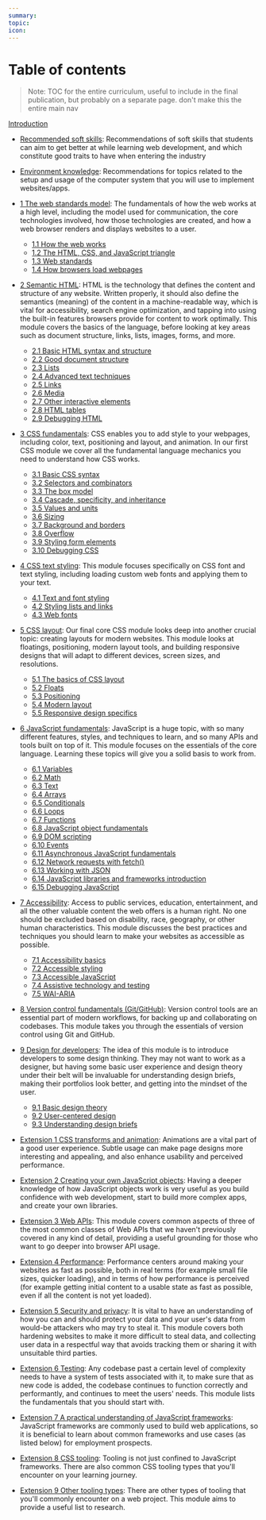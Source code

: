 ```yaml
---
summary:
topic:
icon:
---
```


# Table of contents

> Note: TOC for the entire curriculum, useful to include in the final publication, but probably on a separate page. don't make this the entire main nav

[Introduction](/curriculum)

- [Recommended soft skills](/curriculum/1-precursor/1-soft-skills.md): Recommendations of soft skills that students can aim to get better at while learning web development, and which constitute good traits to have when entering the industry
- [Environment knowledge](/curriculum/1-precursor/2-environment.md): Recommendations for topics related to the setup and usage of the computer system that you will use to implement websites/apps.

- [1 The web standards model](/curriculum/2-core/1-the-web-standards-model.md): The fundamentals of how the web works at a high level, including the model used for communication, the core technologies involved, how those technologies are created, and how a web browser renders and displays websites to a user.
  - [1.1 How the web works](/curriculum/2-core/1-the-web-standards-model.md#1-1-how-the-web-works)
  - [1.2 The HTML, CSS, and JavaScript triangle](/curriculum/2-core/1-the-web-standards-model.md#1-2-the-html-css-and-javascript-triangle)
  - [1.3 Web standards](/curriculum/2-core/1-the-web-standards-model.md#1-3-web-standards)
  - [1.4 How browsers load webpages](/curriculum/2-core/1-the-web-standards-model.md#1-4-how-browsers-load-webpages)
- [2 Semantic HTML](/curriculum/2-core/1-the-web-standards-model.md): HTML is the technology that defines the content and structure of any website. Written properly, it should also define the semantics (meaning) of the content in a machine-readable way, which is vital for accessibility, search engine optimization, and tapping into using the built-in features browsers provide for content to work optimally. This module covers the basics of the language, before looking at key areas such as document structure, links, lists, images, forms, and more.
  - [2.1 Basic HTML syntax and structure](/curriculum/2-core/2-semantic-html.md#2-1-basic-html-syntax-and-structure)
  - [2.2 Good document structure](/curriculum/2-core/2-semantic-html.md#2-2-good-document-structure)
  - [2.3 Lists](/curriculum/2-core/2-semantic-html.md#2-3-lists)
  - [2.4 Advanced text techniques](/curriculum/2-core/2-semantic-html.md#2-4-advanced-text-techniques)
  - [2.5 Links](/curriculum/2-core/2-semantic-html.md#2-5-links)
  - [2.6 Media](/curriculum/2-core/2-semantic-html.md#2-6-media)
  - [2.7 Other interactive elements](/curriculum/2-core/2-semantic-html.md#2-7-other-interactive-elements)
  - [2.8 HTML tables](/curriculum/2-core/2-semantic-html.md#2-8-html-tables)
  - [2.9 Debugging HTML](/curriculum/2-core/2-semantic-html.md#2-9-debugging-html)
- [3 CSS fundamentals](/curriculum/2-core/3-css-fundamentals.md): CSS enables you to add style to your webpages, including color, text, positioning and layout, and animation. In our first CSS module we cover all the fundamental language mechanics you need to understand how CSS works.
  - [3.1 Basic CSS syntax](/curriculum/2-core/3-css-fundamentals.md#3-01-basic-css-syntax)
  - [3.2 Selectors and combinators](/curriculum/2-core/3-css-fundamentals.md#3-02-selectors-and-combinators)
  - [3.3 The box model](/curriculum/2-core/3-css-fundamentals.md#3-03-the-box-model)
  - [3.4 Cascade, specificity, and inheritance](/curriculum/2-core/3-css-fundamentals.md#3-04-cascade-specificity-and-inheritance)
  - [3.5 Values and units](/curriculum/2-core/3-css-fundamentals.md#3-05-values-and-units)
  - [3.6 Sizing](/curriculum/2-core/3-css-fundamentals.md#3-06-sizing)
  - [3.7 Background and borders](/curriculum/2-core/3-css-fundamentals.md#3-07-backgrounds-and-borders)
  - [3.8 Overflow](/curriculum/2-core/3-css-fundamentals.md#3-08-overflow)
  - [3.9 Styling form elements](/curriculum/2-core/3-css-fundamentals.md#3-09-styling-form-elements)
  - [3.10 Debugging CSS](/curriculum/2-core/3-css-fundamentals.md#3-10-debugging-css)
- [4 CSS text styling](/curriculum/2-core/4-css-text-styling.md): This module focuses specifically on CSS font and text styling, including loading custom web fonts and applying them to your text.
  - [4.1 Text and font styling](/curriculum/2-core/4-css-text-styling.md#4-1-text-and-font-styling)
  - [4.2 Styling lists and links](/curriculum/2-core/4-css-text-styling.md#4-2-styling-lists-and-links)
  - [4.3 Web fonts](/curriculum/2-core/4-css-text-styling.md#4-3-web-fonts)
- [5 CSS layout](/curriculum/2-core/5-css-layout.md): Our final core CSS module looks deep into another crucial topic: creating layouts for modern websites. This module looks at floatings, positioning, modern layout tools, and building responsive designs that will adapt to different devices, screen sizes, and resolutions.
  - [5.1 The basics of CSS layout](/curriculum/2-core/5-css-layout.md#5-1-the-basics-of-css-layout)
  - [5.2 Floats](/curriculum/2-core/5-css-layout.md#5-2-floats)
  - [5.3 Positioning](/curriculum/2-core/5-css-layout.md#5-3-positioning)
  - [5.4 Modern layout](/curriculum/2-core/5-css-layout.md#5-4-modern-layout)
  - [5.5 Responsive design specifics](/curriculum/2-core/5-css-layout.md#5-5-responsive-design-specifics)
- [6 JavaScript fundamentals](/curriculum/2-core/6-javascript-fundamentals.md): JavaScript is a huge topic, with so many different features, styles, and techniques to learn, and so many APIs and tools built on top of it. This module focuses on the essentials of the core language. Learning these topics will give you a solid basis to work from.
  - [6.1 Variables](/curriculum/2-core/6-javascript-fundamentals.md#6-01-variables)
  - [6.2 Math](/curriculum/2-core/6-javascript-fundamentals.md#6-02-math)
  - [6.3 Text](/curriculum/2-core/6-javascript-fundamentals.md#6-03-text)
  - [6.4 Arrays](/curriculum/2-core/6-javascript-fundamentals.md#6-04-arrays)
  - [6.5 Conditionals](/curriculum/2-core/6-javascript-fundamentals.md#6-05-conditionals)
  - [6.6 Loops](/curriculum/2-core/6-javascript-fundamentals.md#6-06-loops)
  - [6.7 Functions](/curriculum/2-core/6-javascript-fundamentals.md#6-07-functions)
  - [6.8 JavaScript object fundamentals](/curriculum/2-core/6-javascript-fundamentals.md#6-08-javascript-object-fundamentals)
  - [6.9 DOM scripting](/curriculum/2-core/6-javascript-fundamentals.md#6-09-dom-scripting)
  - [6.10 Events](/curriculum/2-core/6-javascript-fundamentals.md#6-10-events)
  - [6.11 Asynchronous JavaScript fundamentals](/curriculum/2-core/6-javascript-fundamentals.md#6-11-asynchronous-javascript-fundamentals)
  - [6.12 Network requests with fetch()](/curriculum/2-core/6-javascript-fundamentals.md#6-12-network-requests-with-fetch)
  - [6.13 Working with JSON](/curriculum/2-core/6-javascript-fundamentals.md#6-13-working-with-json)
  - [6.14 JavaScript libraries and frameworks introduction](/curriculum/2-core/6-javascript-fundamentals.md#6-14-javascript-libraries-and-frameworks-introduction)
  - [6.15 Debugging JavaScript](/curriculum/2-core/6-javascript-fundamentals.md#6-15-debugging-javascript)
- [7 Accessibility](/curriculum/2-core/7-accessibility.md): Access to public services, education, entertainment, and all the other valuable content the web offers is a human right. No one should be excluded based on disability, race, geography, or other human characteristics. This module discusses the best practices and techniques you should learn to make your websites as accessible as possible.
  - [7.1 Accessibility basics](/curriculum/2-core/7-accessibility.md#7-1-accessibility-basics)
  - [7.2 Accessible styling](/curriculum/2-core/7-accessibility.md#7-2-accessible-styling)
  - [7.3 Accessible JavaScript](/curriculum/2-core/7-accessibility.md#7-3-accessible-javascript)
  - [7.4 Assistive technology and testing](/curriculum/2-core/7-accessibility.md#7-4-assistive-technology-and-testing)
  - [7.5 WAI-ARIA](/curriculum/2-core/7-accessibility.md#7-5-wai-aria)
- [8 Version control fundamentals (Git/GitHub)](/curriculum/2-core/8-version-control-fundamentals-git-github.md): Version control tools are an essential part of modern workflows, for backing up and collaborating on codebases. This module takes you through the essentials of version control using Git and GitHub.
- [9 Design for developers](/curriculum/2-core/9-design-for-developers.md): The idea of this module is to introduce developers to some design thinking. They may not want to work as a designer, but having some basic user experience and design theory under their belt will be invaluable for understanding design briefs, making their portfolios look better, and getting into the mindset of the user.

  - [9.1 Basic design theory](/curriculum/2-core/9-design-for-developers.md#9-1-basic-design-theory)
  - [9.2 User-centered design](/curriculum/2-core/9-design-for-developers.md#9-2-user-centered-design)
  - [9.3 Understanding design briefs](/curriculum/2-core/9-design-for-developers.md#9-3-understanding-design-briefs)

- [Extension 1 CSS transforms and animation](/curriculum/3-extensions/1-css-transforms-and-animation.md): Animations are a vital part of a good user experience. Subtle usage can make page designs more interesting and appealing, and also enhance usability and perceived performance.
- [Extension 2 Creating your own JavaScript objects](/curriculum/3-extensions/2-creating-your-own-javascript-objects.md): Having a deeper knowledge of how JavaScript objects work is very useful as you build confidence with web development, start to build more complex apps, and create your own libraries.
- [Extension 3 Web APIs](/curriculum/3-extensions/3-web-apis.md): This module covers common aspects of three of the most common classes of Web APIs that we haven't previously covered in any kind of detail, providing a useful grounding for those who want to go deeper into browser API usage.
- [Extension 4 Performance](/curriculum/3-extensions/4-performance.md): Performance centers around making your websites as fast as possible, both in real terms (for example small file sizes, quicker loading), and in terms of how performance is perceived (for example getting initial content to a usable state as fast as possible, even if all the content is not yet loaded).
- [Extension 5 Security and privacy](/curriculum/3-extensions/5-security-and-privacy.md): It is vital to have an understanding of how you can and should protect your data and your user's data from would-be attackers who may try to steal it. This module covers both hardening websites to make it more difficult to steal data, and collecting user data in a respectful way that avoids tracking them or sharing it with unsuitable third parties.
- [Extension 6 Testing](/curriculum/3-extensions/6-testing.md): Any codebase past a certain level of complexity needs to have a system of tests associated with it, to make sure that as new code is added, the codebase continues to function correctly and performantly, and continues to meet the users' needs. This module lists the fundamentals that you should start with.
- [Extension 7 A practical understanding of JavaScript frameworks](/curriculum/3-extensions/7-a-practical-understanding-of-javascript-frameworks.md): JavaScript frameworks are commonly used to build web applications, so it is beneficial to learn about common frameworks and use cases (as listed below) for employment prospects.
- [Extension 8 CSS tooling](/curriculum/3-extensions/8-css-tooling.md): Tooling is not just confined to JavaScript frameworks. There are also common CSS tooling types that you'll encounter on your learning journey.
- [Extension 9 Other tooling types](/curriculum/3-extensions/9-other-tooling-types.md): There are other types of tooling that you'll commonly encounter on a web project. This module aims to provide a useful list to research.
